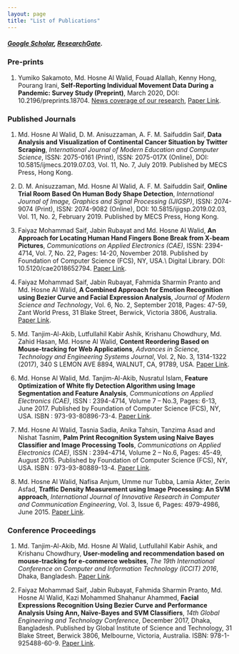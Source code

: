 ```yaml
---
layout: page
title: "List of Publications"
---
```

##### [Google Scholar](https://scholar.google.com/citations?user=94wuIIQAAAAJ&hl=en), [ResearchGate](https://www.researchgate.net/profile/Hosne-Al-Walid-Shaiket).

### Pre-prints
1. Yumiko Sakamoto, Md. Hosne Al Walid, Fouad Alallah, Kenny Hong, Pourang Irani, **Self-Reporting Individual Movement Data During a Pandemic: Survey Study (Preprint)**, March 2020, DOI: 10.2196/preprints.18704. [News coverage of our research](https://news.umanitoba.ca/um-researchers-develop-app-for-use-in-disease-outbreaks/), [Paper Link](https://www.researchgate.net/publication/339917418_Self-Reporting_Individual_Movement_Data_During_a_Pandemic_Survey_Study_Preprint).

### Published Journals

1. Md. Hosne Al Walid, D. M. Anisuzzaman, A. F. M. Saifuddin Saif, **Data Analysis and Visualization of Continental Cancer Situation by Twitter Scraping**, *International Journal of Modern Education and Computer Science*, ISSN: 2075-0161 (Print), ISSN: 2075-017X (Online), DOI: 10.5815/ijmecs.2019.07.03, Vol. 11, No. 7, July 2019. Published by MECS Press, Hong Kong.

2. D. M. Anisuzzaman, Md. Hosne Al Walid, A. F. M. Saifuddin Saif, **Online Trial Room Based On Human Body Shape Detection**, *International Journal of Image, Graphics and Signal Processing (IJIGSP)*, ISSN: 2074-9074 (Print), ISSN: 2074-9082 (Online), DOI: 10.5815/ijigsp.2019.02.03, Vol. 11, No. 2, February 2019. Published by MECS Press, Hong Kong.

3. Faiyaz Mohammad Saif, Jabin Rubayat and Md. Hosne Al Walid, **An Approach for Locating Human Hand Fingers Bone Break from X-beam Pictures**, *Communications on Applied Electronics (CAE)*, ISSN: 2394-4714, Vol. 7, No. 22, Pages: 14-20, November 2018. Published by Foundation of Computer Science (FCS), NY, USA.\\
Digital Library. DOI: 10.5120/cae2018652794. [Paper Link](https://www.caeaccess.org/archives/volume7/number22/832-2018652794).

4. Faiyaz Mohammad Saif, Jabin Rubayat, Fahmida Sharmin Pranto and Md. Hosne Al Walid, **A Combined Approach for Emotion Recognition using Bezier Curve and Facial Expression Analysis**, *Journal of Modern Science and Technology*, Vol. 6, No. 2, September 2018, Pages: 47-59, Zant World Press, 31 Blake Street, Berwick, Victoria 3806, Australia.
[Paper Link](https://zantworldpress.com/product-single/?poId=3586&pageId=3576).

5. Md. Tanjim-Al-Akib, Lutfullahil Kabir Ashik, Krishanu Chowdhury, Md. Zahid Hasan, Md. Hosne Al Walid, **Content Reordering Based on Mouse-tracking for Web Applications**, *Advances in Science, Technology and Engineering Systems Journal*, Vol. 2, No. 3, 1314-1322 (2017), 340 S LEMON AVE 8894, WALNUT, CA, 91789, USA.
[Paper Link](http://astesj.com/v02/i03/p166/).

6. Md. Honse Al Walid, Md. Tanjim-Al-Akib, Nusratul Islam, **Feature Optimization of White fly Detection Algorithm using Image Segmentation and Feature Analysis**, *Communications on Applied Electronics (CAE)*, ISSN : 2394-4714, Volume 7 – No.3, Pages: 6-13, June 2017. Published by Foundation of Computer Science (FCS), NY, USA.
ISBN : 973-93-80896-73-4. [Paper Link](http://www.caeaccess.org/archives/volume7/number3/741-2017652610).

7. Md. Hosne Al Walid, Tasnia Sadia, Anika Tahsin, Tanzima Asad and Nishat Tasnim, **Palm Print Recognition System using Naive Bayes Classifier and Image Processing Tools**, *Communications on Applied Electronics (CAE)*, ISSN : 2394-4714, Volume 2 – No.6, Pages: 45-49, August 2015. Published by Foundation of Computer Science (FCS), NY, USA.
ISBN : 973-93-80889-13-4. [Paper Link](http://www.caeaccess.org/archives/volume2/number6/405-2015651794).

8. Md. Hosne Al Walid, Nafisa Anjum, Umme nur Tubba, Lamia Akter, Zerin Asfad, **Traffic Density Measurement using Image Processing: An SVM approach**, *International Journal of Innovative Research in Computer and Communication Engineering*, Vol. 3, Issue 6, Pages: 4979-4986, June 2015. [Paper Link](https://www.ijircce.com/upload/2015/june/2_Traffic.pdf).

### Conference Proceedings

1. Md. Tanjim-Al-Akib, Md. Hosne Al Walid, Lutfullahil Kabir Ashik, and Krishanu Chowdhury, **User-modeling and recommendation based on mouse-tracking for e-commerce websites**, *The 19th International Conference on Computer and Information Technology (ICCIT) 2016*, Dhaka, Bangladesh.
[Paper Link](http://ieeexplore.ieee.org/document/7860252/).

2. Faiyaz Mohammad Saif, Jabin Rubayat, Fahmida Sharmin Pranto, Md. Hosne Al Walid, Kazi Mohammed Shahanur Ahammed, **Facial Expressions Recognition Using Bezier Curve and Performance Analysis Using Ann, Naïve-Bayes and SVM Classifiers**, *14th Global Engineering and Technology Conference*, December 2017, Dhaka, Bangladesh. Published by Global Institute of Science and Technology, 31 Blake Street, Berwick 3806, Melbourne, Victoria, Australia. ISBN: 978-1-925488-60-9. [Paper Link](https://gistworldconpro.com/uploads/10/21/1514528166_508-faiyaz_saif.pdf).
